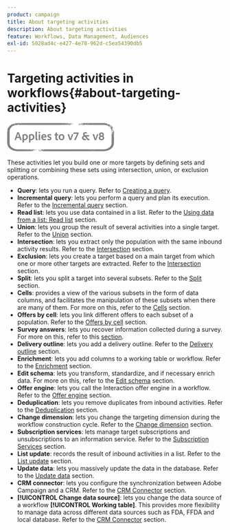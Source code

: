 ```yaml
---
product: campaign
title: About targeting activities
description: About targeting activities
feature: Workflows, Data Management, Audiences
exl-id: 5028ad4c-e427-4e78-962d-c5ea54390db5
---
```

# Targeting activities in workflows{#about-targeting-activities}

![](../../assets/common.svg)

These activities let you build one or more targets by defining sets and splitting or combining these sets using intersection, union, or exclusion operations.

* **Query**: lets you run a query. Refer to [Creating a query](query.md#creating-a-query).
* **Incremental query**: lets you perform a query and plan its execution. Refer to the [Incremental query](incremental-query.md) section.
* **Read list**: lets you use data contained in a list. Refer to the [Using data from a list: Read list](../../platform/using/import-export-workflows.md#using-data-from-a-list--read-list) section.
* **Union**: lets you group the result of several activities into a single target. Refer to the [Union](union.md) section.
* **Intersection**: lets you extract only the population with the same inbound activity results. Refer to the [Intersection](intersection.md) section.
* **Exclusion**: lets you create a target based on a main target from which one or more other targets are extracted. Refer to the [Intersection](intersection.md) section.
* **Split**: lets you split a target into several subsets. Refer to the [Split](split.md) section.
* **Cells**: provides a view of the various subsets in the form of data columns, and facilitates the manipulation of these subsets when there are many of them. For more on this, refer to the [Cells](cells.md) section.
* **Offers by cell**: lets you link different offers to each subset of a population. Refer to the [Offers by cell](offers-by-cell.md) section.
* **Survey answers**: lets you recover information collected during a survey. For more on this, refer to this [section](../../surveys/using/getting-started-with-surveys.md).
* **Delivery outline**: lets you add a delivery outline. Refer to the [Delivery outline](../../workflow/using/delivery-outline.md) section.
* **Enrichment**: lets you add columns to a working table or workflow. Refer to the [Enrichment](../../workflow/using/enrichment.md) section.
* **Edit schema**: lets you transform, standardize, and if necessary enrich data. For more on this, refer to the [Edit schema](../../workflow/using/edit-schema.md) section.
* **Offer engine**: lets you call the Interaction offer engine in a workflow. Refer to the [Offer engine](../../workflow/using/offer-engine.md) section.
* **Deduplication**: lets you remove duplicates from inbound activities. Refer to the [Deduplication](../../workflow/using/deduplication.md) section.
* **Change dimension**: lets you change the targeting dimension during the workflow construction cycle. Refer to the [Change dimension](../../workflow/using/change-dimension.md) section.
* **Subscription services**: lets manage target subscriptions and unsubscriptions to an information service. Refer to the [Subscription Services](../../workflow/using/subscription-services.md) section.
* **List update**: records the result of inbound activities in a list. Refer to the [List update](../../workflow/using/list-update.md) section.
* **Update data**: lets you massively update the data in the database. Refer to the [Update data](../../workflow/using/update-data.md) section.
* **CRM connector**: lets you configure the synchronization between Adobe Campaign and a CRM. Refer to the [CRM Connector](../../workflow/using/crm-connector.md) section.
* **[!UICONTROL Change data source]**: lets you change the data source of a workflow **[!UICONTROL Working table]**. This provides more flexibility to manage data across different data sources such as FDA, FFDA and local database. Refer to the [CRM Connector](../../workflow/using/change-data-source.md) section.
